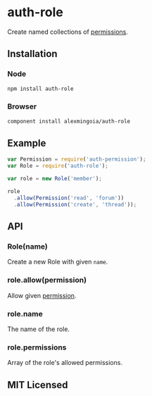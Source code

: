 # auth-role

Create named collections of
[permissions](https://github.com/alexmingoia/auth-permission).

## Installation

### Node

```sh
npm install auth-role
```

### Browser

```sh
component install alexmingoia/auth-role
```

## Example

```javascript
var Permission = require('auth-permission');
var Role = require('auth-role');

var role = new Role('member');

role
  .allow(Permission('read', 'forum'))
  .allow(Permission('create', 'thread'));
```

## API

### Role(name)

Create a new Role with given `name`.

### role.allow(permission)

Allow given [permission](https://github.com/alexmingoia/auth-permission).

### role.name

The name of the role.

### role.permissions

Array of the role's allowed permissions.

## MIT Licensed
